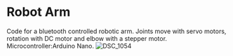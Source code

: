 # Robot Arm
Code for a bluetooth controlled robotic arm. Joints move with servo motors, rotation with DC motor and elbow with a stepper motor. Microcontroller:Arduino Nano.
![DSC_1054](https://user-images.githubusercontent.com/49884434/138687587-d5a6c359-3f22-4ecc-ae75-7e63cb11588e.JPG)
